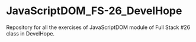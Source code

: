 # JavaScriptDOM_FS-26_DevelHope
Repository for all the exercises of JavaScriptDOM module of Full Stack #26 class in DevelHope.
